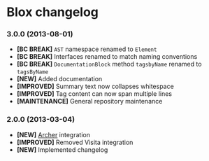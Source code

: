 # Blox changelog

### 3.0.0 (2013-08-01)

- **[BC BREAK]** `AST` namespace renamed to `Element`
- **[BC BREAK]** Interfaces renamed to match naming conventions
- **[BC BREAK]** `DocumentationBlock` method `tagsbyName` renamed to
  `tagsByName`
- **[NEW]** Added documentation
- **[IMPROVED]** Summary text now collapses whitespace
- **[IMPROVED]** Tag content can now span multiple lines
- **[MAINTENANCE]** General repository maintenance

### 2.0.0 (2013-03-04)

- **[NEW]** [Archer] integration
- **[IMPROVED]** Removed Visita integration
- **[NEW]** Implemented changelog

[Archer]: https://github.com/IcecaveStudios/archer
